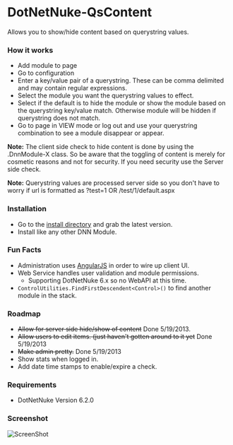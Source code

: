 DotNetNuke-QsContent
====================

Allows you to show/hide content based on querystring values.


### How it works
* Add module to page
* Go to configuration
* Enter a key/value pair of a querystring. These can be comma delimited and may contain regular expressions.
* Select the module you want the querystring values to effect.
* Select if the default is to hide the module or show the module based on the querystring key/value match. Otherwise module will be hidden if querystring does not match.
* Go to page in VIEW mode or log out and use your querystring combination to see a module disappear or appear.

**Note:** The client side check to hide content is done by using the .DnnModule-X class. So be aware that the toggling of content is merely for cosmetic reasons and not for security. If you need security use the Server side check.

**Note:** Querystring values are processed server side so you don't have to worry if url is formatted as ?test=1 OR /test/1/default.aspx

### Installation
* Go to the [install directory](https://github.com/InspectorIT/DotNetNuke-QsContent/tree/master/install) and grab the latest version.
* Install like any other DNN Module.

### Fun Facts
* Administration uses [AngularJS](http://angularjs.org/) in order to wire up client UI.
* Web Service handles user validation and module permissions. 
    * Supporting DotNetNuke 6.x so no WebAPI at this time.
* `ControlUtilities.FindFirstDescendent<Control>()` to find another module in the stack.

### Roadmap
- <del>Allow for server side hide/show of content</del> Done 5/19/2013.
- <del>Allow users to edit items. (just haven't gotten around to it yet</del> Done 5/19/2013
- <del>Make admin pretty.</del> Done 5/19/2013
- Show stats when logged in.
- Add date time stamps to enable/expire a check.

### Requirements
* DotNetNuke Version 6.2.0

### Screenshot

![ScreenShot](https://dl.dropboxusercontent.com/u/10620012/Qscontent-v2.png)
